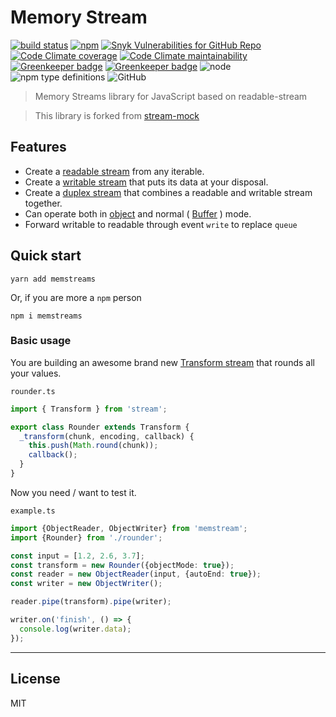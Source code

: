 # Memory Stream

[![build status](https://secure.travis-ci.org/taoyuan/memstreams.svg)](http://travis-ci.org/taoyuan/memstreams)
[![npm](https://img.shields.io/npm/v/memstreams.svg?logo=npm)](https://www.npmjs.com/package/memstreams)
[![Snyk Vulnerabilities for GitHub Repo](https://img.shields.io/snyk/vulnerabilities/github/taoyuan/memstreams.svg?logo=snyk)](https://github.com/taoyuan/memstreams/network/alerts)
[![Code Climate coverage](https://img.shields.io/codeclimate/coverage/taoyuan/memstreams.svg?logo=code-climate)](https://codeclimate.com/github/taoyuan/memstreams)
[![Code Climate maintainability](https://img.shields.io/codeclimate/maintainability/taoyuan/memstreams.svg?logo=code-climate)](https://codeclimate.com/github/taoyuan/memstreams)
[![Greenkeeper badge](https://img.shields.io/badge/-enabled-green.svg?logo=greenkeeper&color=grey)](https://greenkeeper.io/) [![Greenkeeper badge](https://badges.greenkeeper.io/taoyuan/memstreams.svg)](https://greenkeeper.io/)
![node](https://img.shields.io/node/v/memstreams.svg?label=&logo=node.js&color=grey)
![npm type definitions](https://img.shields.io/npm/types/memstreams.svg)
![GitHub](https://img.shields.io/github/license/taoyuan/memstreams.svg)

> Memory Streams library for JavaScript based on readable-stream

> This library is forked from [stream-mock](https://github.com/b4nst/stream-mock)

## Features

- Create a
  [readable stream](https://nodejs.org/api/stream.html#stream_readable_streams)
  from any iterable.
- Create a
  [writable stream](https://nodejs.org/api/stream.html#stream_writable_streams)
  that puts its data at your disposal.
- Create a
  [duplex stream](https://nodejs.org/api/stream.html#stream_duplex_and_transform_streams)
  that combines a readable and writable stream together.
- Can operate both in
  [object](https://nodejs.org/api/stream.html#stream_object_mode) and normal
  ( [Buffer](https://nodejs.org/api/buffer.html#buffer_buf_length) ) mode.
- Forward writable to readable through event `write` to replace `queue`

## Quick start

```shell
yarn add memstreams
```

Or, if you are more a `npm` person

```shell
npm i memstreams
```

### Basic usage

You are building an awesome brand new 
[Transform stream](https://nodejs.org/api/stream.html#stream_duplex_and_transform_streams)
that rounds all your values.

`rounder.ts`
```javascript
import { Transform } from 'stream';

export class Rounder extends Transform {
  _transform(chunk, encoding, callback) {
    this.push(Math.round(chunk));
    callback();
  }
}
```

Now you need / want to test it.

`example.ts`
```typescript
import {ObjectReader, ObjectWriter} from 'memstream';
import {Rounder} from './rounder';

const input = [1.2, 2.6, 3.7];
const transform = new Rounder({objectMode: true});
const reader = new ObjectReader(input, {autoEnd: true});
const writer = new ObjectWriter();

reader.pipe(transform).pipe(writer);

writer.on('finish', () => {
  console.log(writer.data);
});

```

----------------

## License

MIT
